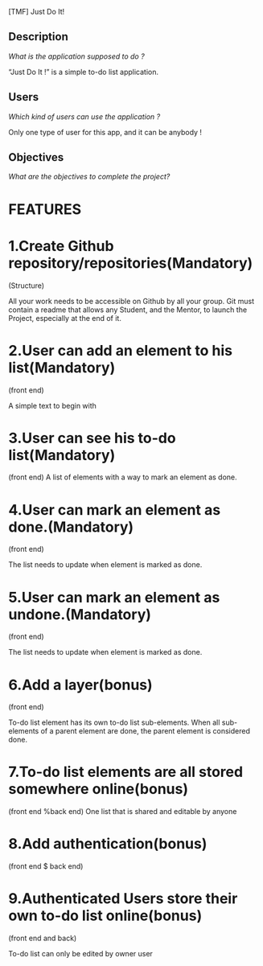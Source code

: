 [TMF] Just Do It!


## Description

*What is the application supposed to do ?*

“Just Do It !” is a simple to-do list application. 

## Users

*Which kind of users can use the application ?*

Only one type of user for this app, and it can be anybody !

## Objectives

*What are the objectives to complete the project?*

# FEATURES

# 1.Create Github repository/repositories(Mandatory)
(Structure)

All your work needs to be accessible on Github by all your group.
Git must contain a readme that allows any Student, and the Mentor, to launch the Project, especially at the end of it.


# 2.User can add an element to his list(Mandatory)
(front end)

A simple text to begin with

# 3.User can see his to-do list(Mandatory)
(front end)
A list of elements with a way to mark an element as done.

# 4.User can mark an element as done.(Mandatory)
(front end)

The list needs to update when element is marked as done.

# 5.User can mark an element as undone.(Mandatory)
(front end)

The list needs to update when element is marked as done.

# 6.Add a layer(bonus)
(front end)

To-do list element has its own to-do list sub-elements. 
When all sub-elements of a parent element are done, the parent element is considered done.

# 7.To-do list elements are all stored somewhere online(bonus)
(front end %back end)
One list that is shared and editable by anyone

# 8.Add authentication(bonus)
(front end $ back end)


# 9.Authenticated Users store their own to-do list online(bonus)
(front end and back)

To-do list can only be edited by owner user
